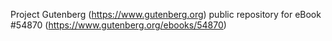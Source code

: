 Project Gutenberg (https://www.gutenberg.org) public repository for
eBook #54870 (https://www.gutenberg.org/ebooks/54870)
